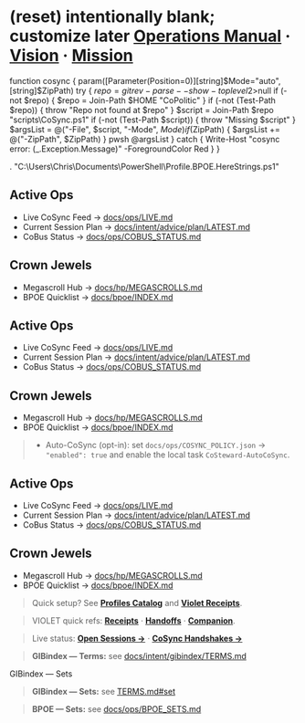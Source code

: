# (reset) intentionally blank; customize later  [Operations Manual](docs/ops/MANUAL/INDEX.md) · [Vision](docs/intent/VISION.md) · [Mission](docs/intent/MISSION.md)
function cosync {
  param([Parameter(Position=0)][string]$Mode="auto", [string]$ZipPath)
  try {
    $repo = git rev-parse --show-toplevel 2>$null
    if (-not $repo) { $repo = Join-Path $HOME "CoPolitic" }
    if (-not (Test-Path $repo)) { throw "Repo not found at $repo" }
    $script = Join-Path $repo "scripts\CoSync.ps1"
    if (-not (Test-Path $script)) { throw "Missing $script" }
    $argsList = @("-File", $script, "-Mode", $Mode)
    if ($ZipPath) { $argsList += @("-ZipPath", $ZipPath) }
    pwsh @argsList
  } catch { Write-Host "cosync error: $($_.Exception.Message)" -ForegroundColor Red }
}

. "C:\Users\Chris\Documents\PowerShell\Profile.BPOE.HereStrings.ps1"

## Active Ops

- Live CoSync Feed → [docs/ops/LIVE.md](docs/ops/LIVE.md)
- Current Session Plan → [docs/intent/advice/plan/LATEST.md](docs/intent/advice/plan/LATEST.md)
- CoBus Status → [docs/ops/COBUS_STATUS.md](docs/ops/COBUS_STATUS.md)

## Crown Jewels

- Megascroll Hub → [docs/hp/MEGASCROLLS.md](docs/hp/MEGASCROLLS.md)
- BPOE Quicklist → [docs/bpoe/INDEX.md](docs/bpoe/INDEX.md)

## Active Ops

- Live CoSync Feed → [docs/ops/LIVE.md](docs/ops/LIVE.md)
- Current Session Plan → [docs/intent/advice/plan/LATEST.md](docs/intent/advice/plan/LATEST.md)
- CoBus Status → [docs/ops/COBUS_STATUS.md](docs/ops/COBUS_STATUS.md)

## Crown Jewels

- Megascroll Hub → [docs/hp/MEGASCROLLS.md](docs/hp/MEGASCROLLS.md)
- BPOE Quicklist → [docs/bpoe/INDEX.md](docs/bpoe/INDEX.md)

> - Auto-CoSync (opt-in): set `docs/ops/COSYNC_POLICY.json` → `"enabled": true` and enable the local task `CoSteward-AutoCoSync`.

## Active Ops

- Live CoSync Feed → [docs/ops/LIVE.md](docs/ops/LIVE.md)
- Current Session Plan → [docs/intent/advice/plan/LATEST.md](docs/intent/advice/plan/LATEST.md)
- CoBus Status → [docs/ops/COBUS_STATUS.md](docs/ops/COBUS_STATUS.md)

## Crown Jewels

- Megascroll Hub → [docs/hp/MEGASCROLLS.md](docs/hp/MEGASCROLLS.md)
- BPOE Quicklist → [docs/bpoe/INDEX.md](docs/bpoe/INDEX.md)




> Quick setup? See **[Profiles Catalog](docs/bpoe/Profiles.Catalog.md)** and **[Violet Receipts](docs/ops/RECEIPTS.md)**.

> VIOLET quick refs: **[Receipts](docs/ops/RECEIPTS.md)** · **[Handoffs](docs/ops/HANDOFFS.md)** · **[Companion](docs/bpoe/VIOLET.Companion.md)**.

> Live status: **[Open Sessions →](docs/ops/SESSIONS.md#open-sessions)** · **[CoSync Handshakes →](docs/ops/COSYNC.md#entries)**

> **GIBindex — Terms:** see [docs/intent/gibindex/TERMS.md](docs/intent/gibindex/TERMS.md)

GIBindex — Sets

> **GIBindex — Sets:** see [TERMS.md#set](docs/intent/gibindex/TERMS.md#set)


> **BPOE — Sets:** see [docs/ops/BPOE_SETS.md](docs/ops/BPOE_SETS.md)

